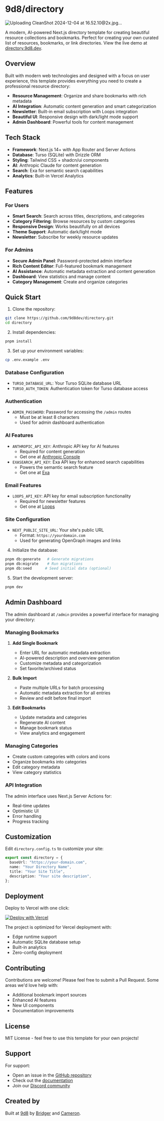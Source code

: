 # 9d8/directory

![Uploading CleanShot 2024-12-04 at 16.52.10@2x.jpg…]()


A modern, AI-powered Next.js directory template for creating beautiful resource collections and bookmarks. Perfect for creating your own curated list of resources, bookmarks, or link directories. View the live demo at [directory.9d8.dev](https://directory.9d8.dev).

## Overview

Built with modern web technologies and designed with a focus on user experience, this template provides everything you need to create a professional resource directory:

- **Resource Management**: Organize and share bookmarks with rich metadata
- **AI Integration**: Automatic content generation and smart categorization
- **Newsletter**: Built-in email subscription with Loops integration
- **Beautiful UI**: Responsive design with dark/light mode support
- **Admin Dashboard**: Powerful tools for content management

## Tech Stack

- **Framework**: Next.js 14+ with App Router and Server Actions
- **Database**: Turso (SQLite) with Drizzle ORM
- **Styling**: Tailwind CSS + shadcn/ui components
- **AI**: Anthropic Claude for content generation
- **Search**: Exa for semantic search capabilities
- **Analytics**: Built-in Vercel Analytics

## Features

### For Users

- **Smart Search**: Search across titles, descriptions, and categories
- **Category Filtering**: Browse resources by custom categories
- **Responsive Design**: Works beautifully on all devices
- **Theme Support**: Automatic dark/light mode
- **Newsletter**: Subscribe for weekly resource updates

### For Admins

- **Secure Admin Panel**: Password-protected admin interface
- **Rich Content Editor**: Full-featured bookmark management
- **AI Assistance**: Automatic metadata extraction and content generation
- **Dashboard**: View statistics and manage content
- **Category Management**: Create and organize categories

## Quick Start

1. Clone the repository:

```bash
git clone https://github.com/9d8dev/directory.git
cd directory
```

2. Install dependencies:

```bash
pnpm install
```

3. Set up your environment variables:

```bash
cp .env.example .env
```

### Database Configuration

- `TURSO_DATABASE_URL`: Your Turso SQLite database URL
- `TURSO_AUTH_TOKEN`: Authentication token for Turso database access

### Authentication

- `ADMIN_PASSWORD`: Password for accessing the `/admin` routes
  - Must be at least 8 characters
  - Used for admin dashboard authentication

### AI Features

- `ANTHROPIC_API_KEY`: Anthropic API key for AI features
  - Required for content generation
  - Get one at [Anthropic Console](https://console.anthropic.com)
- `EXASEARCH_API_KEY`: Exa API key for enhanced search capabilities
  - Powers the semantic search feature
  - Get one at [Exa](https://exa.ai)

### Email Features

- `LOOPS_API_KEY`: API key for email subscription functionality
  - Required for newsletter features
  - Get one at [Loops](https://loops.so)

### Site Configuration

- `NEXT_PUBLIC_SITE_URL`: Your site's public URL
  - Format: `https://yourdomain.com`
  - Used for generating OpenGraph images and links

4. Initialize the database:

```bash
pnpm db:generate   # Generate migrations
pnpm db:migrate    # Run migrations
pnpm db:seed      # Seed initial data (optional)
```

5. Start the development server:

```bash
pnpm dev
```

## Admin Dashboard

The admin dashboard at `/admin` provides a powerful interface for managing your directory:

### Managing Bookmarks

1. **Add Single Bookmark**

   - Enter URL for automatic metadata extraction
   - AI-powered description and overview generation
   - Customize metadata and categorization
   - Set favorite/archived status

2. **Bulk Import**

   - Paste multiple URLs for batch processing
   - Automatic metadata extraction for all entries
   - Review and edit before final import

3. **Edit Bookmarks**
   - Update metadata and categories
   - Regenerate AI content
   - Manage bookmark status
   - View analytics and engagement

### Managing Categories

- Create custom categories with colors and icons
- Organize bookmarks into categories
- Edit category metadata
- View category statistics

### API Integration

The admin interface uses Next.js Server Actions for:

- Real-time updates
- Optimistic UI
- Error handling
- Progress tracking

## Customization

Edit `directory.config.ts` to customize your site:

```typescript
export const directory = {
  baseUrl: "https://your-domain.com",
  name: "Your Directory Name",
  title: "Your Site Title",
  description: "Your site description",
};
```

## Deployment

Deploy to Vercel with one click:

[![Deploy with Vercel](https://vercel.com/button)](https://vercel.com/new/clone?repository-url=https://github.com/9d8dev/directory)

The project is optimized for Vercel deployment with:

- Edge runtime support
- Automatic SQLite database setup
- Built-in analytics
- Zero-config deployment

## Contributing

Contributions are welcome! Please feel free to submit a Pull Request. Some areas we'd love help with:

- Additional bookmark import sources
- Enhanced AI features
- New UI components
- Documentation improvements

## License

MIT License - feel free to use this template for your own projects!

## Support

For support:

- Open an issue in the [GitHub repository](https://github.com/9d8dev/directory)
- Check out the [documentation](https://directory.9d8.dev/docs)
- Join our [Discord community](https://discord.gg/your-server)

## Created by

Built at [9d8](https://9d8.dev) by [Bridger](https://bridger.to) and [Cameron](https://cameron.so).
